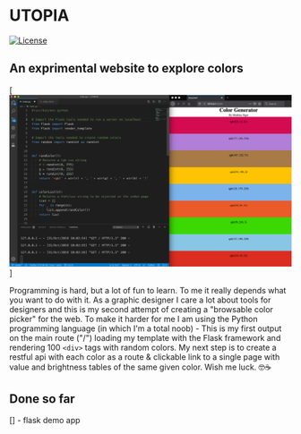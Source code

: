 # UTOPIA
[![License](https://poser.pugx.org/laravel/lumen-framework/license.svg)](https://packagist.org/packages/laravel/lumen-framework)

## An exprimental website to explore colors

[![License](documentation/prototype.png)]

Programming is hard, but a lot of fun to learn. To me it really depends what you want to do with it. As a graphic designer I care a lot about tools for designers and this is my second attempt of creating a "browsable color picker" for the web. To make it harder for me I am using the Python programming language (in which I'm a total noob) - This is my first output on the main route ("/") loading my template with the Flask framework and rendering 100 ``<div>`` tags with random colors. My next step is to create a restful api with each color as a route & clickable link to a single page with value and brightness tables of the same given color. Wish me luck. 🤓☕

## Done so far
[] - flask demo app
